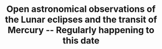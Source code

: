 ---
title: "Open astronomical observations of the Lunar eclipses and the transit of Mercury -- Regularly happening to this date"
collection: talks
type: outreach
venue: "Organizer/Speaker, Florianopolis, Brazil."
year: 2014
location: "Sao Jose, SC, Brazil"
website: https://bit.ly/extensaoIFSC
---